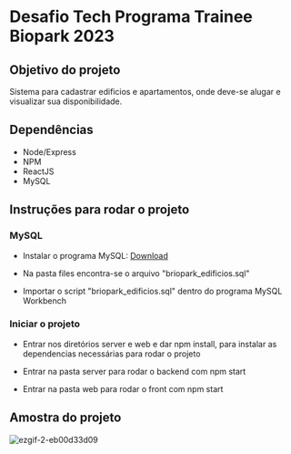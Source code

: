 # Desafio Tech Programa Trainee Biopark 2023

## Objetivo do projeto

Sistema para cadastrar edificios e apartamentos, onde deve-se alugar e visualizar sua disponibilidade.

## Dependências

* Node/Express
* NPM
* ReactJS
* MySQL

## Instruções para rodar o projeto

### MySQL

- Instalar o programa MySQL: <a href="https://dev.mysql.com/downloads/windows/installer/8.0.html">Download</a>

- Na pasta files encontra-se o arquivo "briopark_edificios.sql"

- Importar o script "briopark_edificios.sql" dentro do programa MySQL Workbench

### Iniciar o projeto

- Entrar nos diretórios server e web e dar npm install, para instalar as dependencias necessárias para rodar o projeto

- Entrar na pasta server para rodar o backend com npm start

- Entrar na pasta web para rodar o front com npm start

## Amostra do projeto

![ezgif-2-eb00d33d09](https://user-images.githubusercontent.com/33960309/223200618-91ed2f44-9ffd-4117-9a51-cbc22a9afda3.gif)

